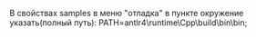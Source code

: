 
В свойствах samples в меню "отладка" в пункте окружение  указать(полный путь): 
PATH=antlr4\runtime\Cpp\build\bin\bin;